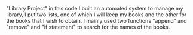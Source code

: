 "Library Project"
in this code I built an automated system to manage my library, I put two lists, one of which I will keep my books and the other for the books that I wish to obtain.
I mainly used two functions "append" and "remove" and "if statement" to search for the names of the books.
